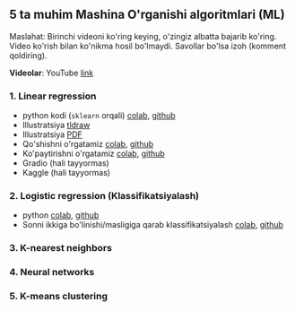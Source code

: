 ## 5 ta muhim Mashina O'rganishi algoritmlari (ML)

Maslahat: Birinchi videoni ko'ring keying, o'zingiz albatta bajarib ko'ring. Video ko'rish bilan ko'nikma hosil bo'lmaydi.
Savollar bo'lsa izoh (komment qoldiring).

**Videolar**: YouTube [link](https://www.youtube.com/watch?v=eHvKjVVhV2s&list=PLXJ_8WFtNx8SuUGg31FE-qxMEk2gT3D9d)

### 1. Linear regression
- python kodi (`sklearn` orqali) [colab](https://colab.research.google.com/drive/1Y78N2vkR4ZvLqzeInj9iAn2qe4QgFiRC?usp=sharing), [github](1-linear-regression/1-linear-regression.ipynb)
- Illustratsiya [tldraw](https://www.tldraw.com/r/xqeF2pV9-G_D59VT6_r6Q?viewport=0,0,1920,939&page=page:nzkv0xHn37gGpXKt4i0Ft)
- Illustratsiya [PDF](1-linear-regression/1-lr-tldraw.pdf)
- Qo'shishni o'rgatamiz [colab](https://colab.research.google.com/drive/1BQy4lgpwgXetkomxWZvju3ebBVWA9gk1?usp=sharing), [github](1-linear-regression/qushish.ipynb)
- Ko'paytirishni o'rgatamiz [colab](https://colab.research.google.com/drive/1cZJX9gLkCsYNdbvEheuZ7YK-f-tx0TuP?usp=sharing), [github](1-linear-regression/kupaytirish.ipynb)
- Gradio (hali tayyormas)
- Kaggle (hali tayyormas)

### 2. Logistic regression (Klassifikatsiyalash)
- python [colab](https://colab.research.google.com/drive/1WAiLPAtfRCE1i5Y-KgWQ_eir4joXE4lv?usp=sharing), [github](2-logistic-regression/2_logistic_regression.ipynb)
- Sonni ikkiga bo'linishi/masligiga qarab klassifikatsiyalash [colab](https://colab.research.google.com/drive/1WAiLPAtfRCE1i5Y-KgWQ_eir4joXE4lv?usp=sharing), [github](2-logistic-regression/2_logistic_regression.ipynb)

### 3. K-nearest neighbors

### 4. Neural networks

### 5. K-means clustering
